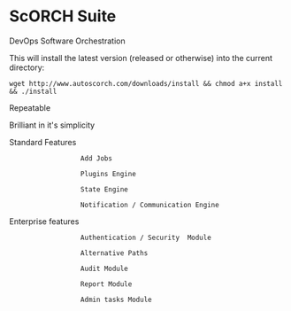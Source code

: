ScORCH Suite
============

DevOps Software Orchestration

This will install the latest version (released or otherwise) into the current directory:

`wget http://www.autoscorch.com/downloads/install && chmod a+x install && ./install`

Repeatable

Brilliant in it's simplicity

Standard Features

                      Add Jobs
                      
                      Plugins Engine
                      
                      State Engine
                      
                      Notification / Communication Engine
                      
Enterprise features

                      Authentication / Security  Module

                      Alternative Paths
                      
                      Audit Module
                      
                      Report Module
                      
                      Admin tasks Module
                      
                      
